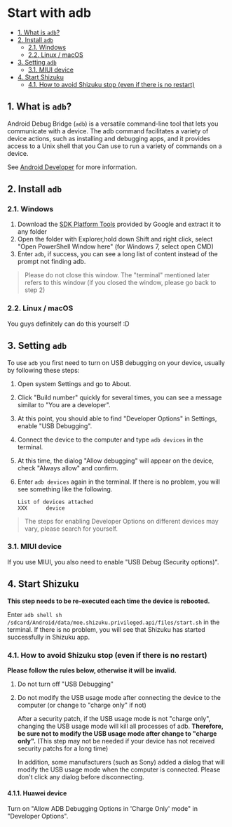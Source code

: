 # Start with adb

<!-- TOC depthFrom:2 depthTo:3 -->

- [1. What is `adb`?](#1-what-is-adb)
- [2. Install `adb`](#2-install-adb)
    - [2.1. Windows](#21-windows)
    - [2.2. Linux / macOS](#22-linux--macos)
- [3. Setting `adb`](#3-setting-adb)
    - [3.1. MIUI device](#31-miui-device)
- [4. Start Shizuku](#4-start-shizuku)
    - [4.1. How to avoid Shizuku stop (even if there is no restart)](#41-how-to-avoid-shizuku-stop-even-if-there-is-no-restart)

<!-- /TOC -->

## 1. What is `adb`?

Android Debug Bridge (`adb`) is a versatile command-line tool that lets you communicate with a device. The adb command facilitates a variety of device actions, such as installing and debugging apps, and it provides access to a Unix shell that you Can use to run a variety of commands on a device.

See [Android Developer](https://developer.android.com/studio/command-line/adb) for more information.

## 2. Install `adb`

### 2.1. Windows

1. Download the [SDK Platform Tools](https://dl.google.com/android/repository/platform-tools-latest-windows.zip) provided by Google and extract it to any folder
2. Open the folder with Explorer,hold down Shift and right click, select "Open PowerShell Window here" (for Windows 7, select open CMD)
3. Enter `adb`, if success, you can see a long list of content instead of the prompt not finding adb.

> Please do not close this window. The "terminal" mentioned later refers to this window (if you closed the window, please go back to step 2)

### 2.2. Linux / macOS

You guys definitely can do this yourself :D

## 3. Setting `adb`

To use `adb` you first need to turn on USB debugging on your device, usually by following these steps:

1. Open system Settings and go to About.
2. Click "Build number" quickly for several times, you can see a message similar to "You are a developer".
3. At this point, you should able to find "Developer Options" in Settings,  enable "USB Debugging".
4. Connect the device to the computer and type `adb devices` in the terminal.
5. At this time, the dialog "Allow debugging" will appear on the device, check "Always allow" and confirm.
6. Enter `adb devices` again in the terminal. If there is no problem, you will see something like the following.

   ```
   List of devices attached
   XXX      device
   ```

> The steps for enabling Developer Options on different devices may vary, please search for yourself.

### 3.1. MIUI device

If you use MIUI, you also need to enable "USB Debug (Security options)".

## 4. Start Shizuku

**This step needs to be re-executed each time the device is rebooted.**

Enter `adb shell sh /sdcard/Android/data/moe.shizuku.privileged.api/files/start.sh` in the terminal. If there is no problem, you will see that Shizuku has started successfully in Shizuku app.

### 4.1. How to avoid Shizuku stop (even if there is no restart)

**Please follow the rules below, otherwise it will be invalid.**

1. Do not turn off "USB Debugging"
2. Do not modify the USB usage mode after connecting the device to the computer (or change to "charge only" if not)

   After a security patch, if the USB usage mode is not "charge only", changing the USB usage mode will kill all processes of adb. **Therefore, be sure not to modify the USB usage mode after change to "charge only".** (This step may not be needed if your device has not received security patchs for a long time)

   In addition, some manufacturers (such as Sony) added a dialog that will modify the USB usage mode when the computer is connected. Please don't click any dialog before disconnecting.

#### 4.1.1. Huawei device

Turn on "Allow ADB Debugging Options in 'Charge Only' mode" in "Developer Options".